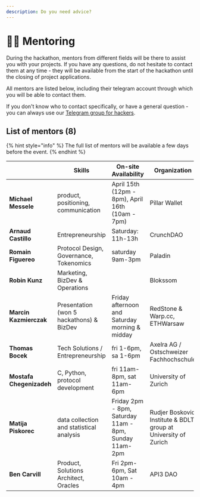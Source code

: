 ```yaml
---
description: Do you need advice?
---
```


# 👨🏫 Mentoring

During the hackathon, mentors from different fields will be there to assist you with your projects. If you have any questions, do not hesitate to contact them at any time - they will be available from the start of the hackathon until the closing of project applications.

All mentors are listed below, including their telegram account through which you will be able to contact them.

If you don't know who to contact specifically, or have a general question - you can always use our [Telegram group for hackers](../telegram-group.md).

## List of mentors (8)

{% hint style="info" %}
The full list of mentors will be available a few days before the event.
{% endhint %}

<table data-view="cards"><thead><tr><th></th><th>Skills</th><th>On-site Availability</th><th>Organization</th><th>Telegram</th></tr></thead><tbody><tr><td><strong>Michael Messele</strong></td><td>product, positioning, communication</td><td>April 15th (12pm - 8pm), April 16th (10am - 7pm)</td><td>Pillar Wallet</td><td><a href="https://t.me/Mmm319">@Mmm319</a></td></tr><tr><td><strong>Arnaud Castillo</strong></td><td>Entrepreneurship</td><td>Saturday: 11h-13h</td><td>CrunchDAO</td><td><a href="https://t.me/crunchdao">@crunchdao</a></td></tr><tr><td><strong>Romain Figuereo</strong></td><td>Protocol Design, Governance, Tokenomics</td><td>saturday 9am-3pm</td><td>Paladin</td><td><a href="https://t.me/Figu3">@Figu3</a></td></tr><tr><td><strong>Robin Kunz</strong></td><td>Marketing, BizDev &#x26; Operations</td><td></td><td>Blokssom</td><td><a href="https://t.me/robinkunz">@robinkunz</a></td></tr><tr><td><strong>Marcin Kazmierczak</strong></td><td>Presentation (won 5 hackathons) &#x26; BizDev</td><td>Friday afternoon and Saturday morning &#x26; midday</td><td>RedStone &#x26; Warp.cc, ETHWarsaw</td><td><a href="https://t.me/Marcin_Kaz">@Marcin_Kaz</a></td></tr><tr><td><strong>Thomas Bocek</strong></td><td>Tech Solutions / Entrepreneurship</td><td>fri 1-6pm, sa 1-6pm</td><td>Axelra AG / Ostschweizer Fachhochschule</td><td><a href="https://t.me/tbocek">@tbocek</a></td></tr><tr><td><strong>Mostafa Chegenizadeh</strong></td><td>C, Python, protocol development</td><td>fri 11am-8pm, sat 11am-6pm</td><td>University of Zurich</td><td><a href="https://t.me/metel198">@metel198</a></td></tr><tr><td><strong>Matija Piskorec</strong></td><td>data collection and statistical analysis</td><td>Friday 2pm - 8pm, Saturday 11am - 8pm, Sunday 11am-2pm</td><td>Rudjer Boskovic Institute &#x26; BDLT group at University of Zurich</td><td><a href="https://t.me/matijapiskorec">@matijapiskorec</a></td></tr><tr><td><strong>Ben Carvill</strong></td><td>Product, Solutions Architect, Oracles</td><td>Fri 2pm-6pm, Sat 10am - 4pm</td><td>API3 DAO</td><td><a href="https://t.me/KenKarvez">@KenKarvez</a></td></tr></tbody></table>
